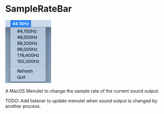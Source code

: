 # SampleRateBar

![screenshot of SampleRateBar](https://github.com/hug963/sampleratebar/blob/master/screenshot.png?raw=true)

A MacOS Menulet to change the sample rate of the current sound output.

TODO: Add listener to update menulet when sound output is changed by another process.
